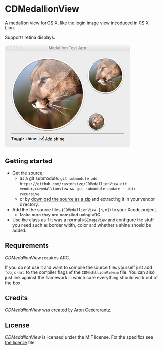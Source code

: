 # CDMedallionView
A medallion view for OS X, like the login image view introduced in OS X Lion.

Supports retina displays.

<img alt="The medallion view in three different sizes" src="CDMedallionView@2x.png" width="408px" height="336px">

## Getting started 
- Get the source;
	- as a git submodule: `git submodule add https://github.com/rastersize/CDMedallionView.git Vendor/CDMedallionView && git submodule update --init --recursive`
	- or by [download the source as a zip](https://github.com/rastersize/CDMedallionView/archive/master.zip) and extracting it in your vendor directory.
- Add the the source files (`CDMedallionView.{h,m}`) to your Xcode project.
	- Make sure they are compiled using ARC.
- Use the class as if it was a normal `NSImageView` and configure the stuff you need such as border width, color and whether a shine should be added.

## Requirements
_CDMedallionView_ requires ARC.

If you do not use it and want to compile the source files yourself just add `-fobjc-arc` to the compiler flags of the `CDMedallionView.m` file. You can also just link against the framework in which case everything should work out of the box.

## Credits
_CDMedallionView_ was created by [Aron Cedercrantz](https://github.com/rastersize).


## License
_CDMedallionView_ is licensed under the MIT license. For the specifics see [the license](https://github.com/rastersize/CDMedallionView/blob/master/LICENSE) file.

